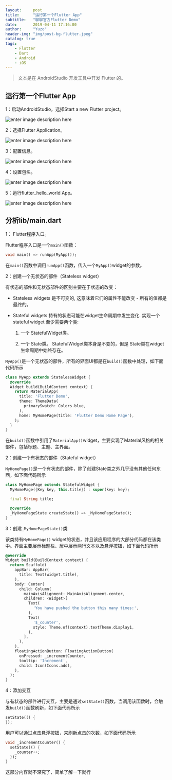 ```yaml
---
layout:     post
title:      "运行第一个Flutter App"
subtitle:   "聊聊官方Flutter Demo"
date:       2019-04-11 17:16:00
author:     "Yuzo"
header-img: "img/post-bg-flutter.jpeg"
catalog: true
tags:
    - Flutter
    - Dart
    - Android
    - iOS
---
```


> 文本是在 AndroidStudio 开发工具中开发 Flutter 的。


## 运行第一个Flutter App

1：启动AndroidStudio，选择Start a new Flutter project。

![enter image description here](https://github.com/Yuzopro/image/blob/master/flutter/first_flutter_app_1.png?raw=true)

2：选择Flutter Application。

![enter image description here](https://github.com/Yuzopro/image/blob/master/flutter/first_flutter_app_2.png?raw=true)

3：配置信息。

![enter image description here](https://github.com/Yuzopro/image/blob/master/flutter/first_flutter_app_3.png?raw=true)

4：设置包名。

![enter image description here](https://github.com/Yuzopro/image/blob/master/flutter/first_flutter_app_4.png?raw=true)

5：运行flutter_hello_world App。

![enter image description here](https://github.com/Yuzopro/image/blob/master/flutter/first_flutter_app_5.png?raw=true)

## 分析lib/main.dart

1： Flutter程序入口。

Flutter程序入口是一个`main()`函数：

```dart
void main() => runApp(MyApp());
```

在`main()`函数中调用`runApp()`函数，传入一个`MyApp()`widget的参数。

2：创建一个无状态的部件（Stateless widget）

有状态的部件和无状态部件的区别主要在于状态的改变：

- Stateless widgets 是不可变的, 这意味着它们的属性不能改变 - 所有的值都是最终的。

- Stateful widgets 持有的状态可能在widget生命周期中发生变化. 实现一个 stateful widget 至少需要两个类:

	1. 一个 StatefulWidget类。

	2. 一个 State类。 StatefulWidget类本身是不变的，但是 State类在widget生命周期中始终存在。


`MyApp()`是一个无状态的部件，所有的界面UI都是在`build()`函数中处理，如下面代码所示

```dart
class MyApp extends StatelessWidget {
  @override
  Widget build(BuildContext context) {
    return MaterialApp(
      title: 'Flutter Demo',
      theme: ThemeData(
        primarySwatch: Colors.blue,
      ),
      home: MyHomePage(title: 'Flutter Demo Home Page'),
    );
  }
}
```

在`build()`函数中引用了`MaterialApp()`widget，主要实现了Material风格的相关部件，包括标题、主题、主界面。

2：创建一个有状态的部件（Stateful widget）

`MyHomePage()`是一个有状态的部件，除了创建State类之外几乎没有其他任何东西，如下面代码所示

```dart
class MyHomePage extends StatefulWidget {
  MyHomePage({Key key, this.title}) : super(key: key);

  final String title;

  @override
  _MyHomePageState createState() => _MyHomePageState();
}
```

3：创建`_MyHomePageState()`类

该类持有`MyHomePage()` widget的状态，并且该应用程序的大部分代码都在该类中。界面主要展示标题栏、居中展示两行文本以及悬浮按钮，如下面代码所示

```dart
@override
Widget build(BuildContext context) {
  return Scaffold(
    appBar: AppBar(
      title: Text(widget.title),
    ),
    body: Center(
      child: Column(
        mainAxisAlignment: MainAxisAlignment.center,
        children: <Widget>[
          Text(
            'You have pushed the button this many times:',
          ),
          Text(
            '$_counter',
            style: Theme.of(context).textTheme.display1,
          ),
        ],
      ),
    ),
    floatingActionButton: FloatingActionButton(
      onPressed: _incrementCounter,
      tooltip: 'Increment',
      child: Icon(Icons.add),
    ),
  );
}
```

4：添加交互

与有状态的部件进行交互，主要是通过`setState()`函数，当调用该函数时，会触发`build()`函数刷新，如下面代码所示

```dart
setState(() {
});
```

用户可以通过点击悬浮按钮，来刷新点击的次数，如下面代码所示

```dart
void _incrementCounter() {
  setState(() {
    _counter++;
  });
}
```

这部分内容就不深究了，简单了解一下就行